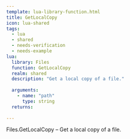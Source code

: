```yaml
---
template: lua-library-function.html
title: GetLocalCopy
icon: lua-shared
tags:
  - lua
  - shared
  - needs-verification
  - needs-example
lua:
  library: Files
  function: GetLocalCopy
  realm: shared
  description: "Get a local copy of a file."
  
  arguments:
    - name: "path"
      type: string
  returns:
    
---
```


<div class="lua__search__keywords">
Files.GetLocalCopy &#x2013; Get a local copy of a file.
</div>
